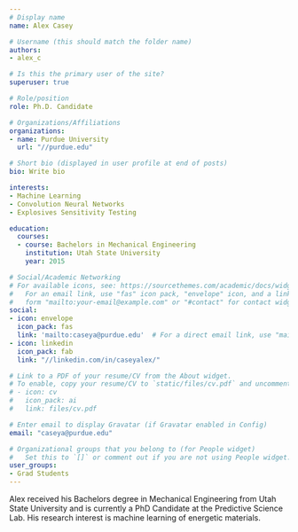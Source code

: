 ```yaml
---
# Display name
name: Alex Casey  

# Username (this should match the folder name)
authors:
- alex_c  

# Is this the primary user of the site?
superuser: true

# Role/position
role: Ph.D. Candidate

# Organizations/Affiliations
organizations:
- name: Purdue University
  url: "//purdue.edu"

# Short bio (displayed in user profile at end of posts)
bio: Write bio

interests:
- Machine Learning
- Convolution Neural Networks
- Explosives Sensitivity Testing

education:
  courses:
  - course: Bachelors in Mechanical Engineering
    institution: Utah State University
    year: 2015

# Social/Academic Networking
# For available icons, see: https://sourcethemes.com/academic/docs/widgets/#icons
#   For an email link, use "fas" icon pack, "envelope" icon, and a link in the
#   form "mailto:your-email@example.com" or "#contact" for contact widget.
social:
- icon: envelope
  icon_pack: fas
  link: 'mailto:caseya@purdue.edu'  # For a direct email link, use "mailto:test@example.org".
- icon: linkedin
  icon_pack: fab
  link: "//linkedin.com/in/caseyalex/"

# Link to a PDF of your resume/CV from the About widget.
# To enable, copy your resume/CV to `static/files/cv.pdf` and uncomment the lines below.  
# - icon: cv
#   icon_pack: ai
#   link: files/cv.pdf

# Enter email to display Gravatar (if Gravatar enabled in Config)
email: "caseya@purdue.edu"

# Organizational groups that you belong to (for People widget)
#   Set this to `[]` or comment out if you are not using People widget.  
user_groups:
- Grad Students
---
```


Alex received his Bachelors degree in Mechanical Engineering from Utah State University and is currently a PhD Candidate at the Predictive Science Lab. His research interest is machine learning of energetic materials.
